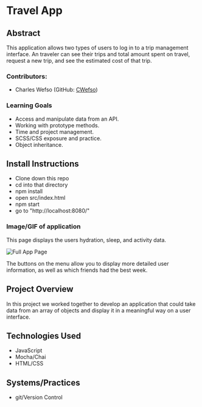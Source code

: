 # Travel App

## Abstract

  This application allows two types of users to log in to a trip management interface. An traveler can see their trips and total amount spent on travel, request a new trip, and see the estimated cost of that trip.

### Contributors:
  - Charles Wefso (GitHub: [CWefso](https://github.com/cwefso))

### Learning Goals

  - Access and manipulate data from an API.
  - Working with prototype methods.
  - Time and project management.
  - SCSS/CSS exposure and practice.
  - Object inheritance.

## Install Instructions

  - Clone down this repo
  - cd into that directory
  - npm install
  - open src/index.html
  - npm start
  - go to "http://localhost:8080/"


### Image/GIF of application

This page displays the users hydration, sleep, and activity data.

![Full App Page](https://i.gyazo.com/fc9db3e4aadd4685828e9be8f00d3f1b.gif)

The buttons on the menu allow you to display more detailed user information, as well as which friends had the best week.



## Project Overview

  In this project we worked together to develop an application that could take data from an array of objects and display it in a meaningful way on a user interface.


## Technologies Used

  - JavaScript
  - Mocha/Chai
  - HTML/CSS

## Systems/Practices

  - git/Version Control
